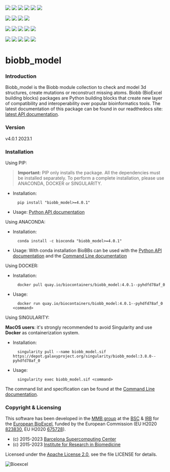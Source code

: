 [![](https://img.shields.io/github/v/tag/bioexcel/biobb_model?label=Version)](https://GitHub.com/bioexcel/biobb_model/tags/)
[![](https://img.shields.io/pypi/v/biobb-model.svg?label=Pypi)](https://pypi.python.org/pypi/biobb-model/)
[![](https://img.shields.io/conda/vn/bioconda/biobb_model?label=Conda)](https://anaconda.org/bioconda/biobb_model)
[![](https://img.shields.io/conda/dn/bioconda/biobb_model?label=Conda%20downloads)](https://anaconda.org/bioconda/biobb_model)
[![](https://img.shields.io/badge/Docker-Quay.io-blue)](https://quay.io/repository/biocontainers/biobb_model?tab=tags)
[![](https://img.shields.io/badge/Singularity-GalaxyProject-blue)](https://depot.galaxyproject.org/singularity/biobb_model:4.0.1--pyhdfd78af_0)

[![](https://img.shields.io/badge/OS-Unix%20%7C%20MacOS-blue)](https://github.com/bioexcel/biobb_model)
[![](https://img.shields.io/pypi/pyversions/biobb-model.svg?label=Python%20Versions)](https://pypi.org/project/biobb-model/)
[![](https://img.shields.io/badge/License-Apache%202.0-blue.svg)](https://opensource.org/licenses/Apache-2.0)
[![](https://img.shields.io/badge/Open%20Source%3f-Yes!-blue)](https://github.com/bioexcel/biobb_model)

[![](https://readthedocs.org/projects/biobb-model/badge/?version=latest&label=Docs)](https://biobb-model.readthedocs.io/en/latest/?badge=latest)
[![](https://img.shields.io/website?down_message=Offline&label=Biobb%20Website&up_message=Online&url=https%3A%2F%2Fmmb.irbbarcelona.org%2Fbiobb%2F)]()
[![](https://img.shields.io/badge/Youtube-tutorial-blue?logo=youtube&logoColor=red)](https://www.youtube.com/watch?v=ou1DOGNs0xM)
[![](https://zenodo.org/badge/DOI/10.1038/s41597-019-0177-4.svg)](https://doi.org/10.1038/s41597-019-0177-4)
[![](https://img.shields.io/endpoint?color=brightgreen&url=https%3A%2F%2Fapi.juleskreuer.eu%2Fcitation-badge.php%3Fshield%26doi%3D10.1038%2Fs41597-019-0177-4)](https://www.nature.com/articles/s41597-019-0177-4#citeas)

[![](https://docs.bioexcel.eu/biobb_model/junit/testsbadge.svg)](https://docs.bioexcel.eu/biobb_model/junit/report.html)
[![](https://docs.bioexcel.eu/biobb_model/coverage/coveragebadge.svg)](https://docs.bioexcel.eu/biobb_model/coverage/)
[![](https://docs.bioexcel.eu/biobb_model/flake8/flake8badge.svg)](https://docs.bioexcel.eu/biobb_model/flake8/)
[![](https://img.shields.io/github/last-commit/bioexcel/biobb_model?label=Last%20Commit)](https://github.com/bioexcel/biobb_model/commits/master)
[![](https://img.shields.io/github/issues/bioexcel/biobb_model.svg?color=brightgreen&label=Issues)](https://GitHub.com/bioexcel/biobb_model/issues/)

# biobb_model

### Introduction
Biobb_model is the Biobb module collection to check and model 3d structures,
create mutations or reconstruct missing atoms.
Biobb (BioExcel building blocks) packages are Python building blocks that
create new layer of compatibility and interoperability over popular
bioinformatics tools.
The latest documentation of this package can be found in our readthedocs site:
[latest API documentation](http://biobb_model.readthedocs.io/en/latest/).

### Version
v4.0.1 2023.1

### Installation
Using PIP:

> **Important:** PIP only installs the package. All the dependencies must be installed separately. To perform a complete installation, please use ANACONDA, DOCKER or SINGULARITY.

* Installation:


        pip install "biobb_model>=4.0.1"


* Usage: [Python API documentation](https://biobb-model.readthedocs.io/en/latest/modules.html)

Using ANACONDA:

* Installation:


        conda install -c bioconda "biobb_model>=4.0.1"


* Usage: With conda installation BioBBs can be used with the [Python API documentation](https://biobb-model.readthedocs.io/en/latest/modules.html) and the [Command Line documentation](https://biobb-model.readthedocs.io/en/latest/command_line.html)

Using DOCKER:

* Installation:


        docker pull quay.io/biocontainers/biobb_model:4.0.1--pyhdfd78af_0


* Usage:


        docker run quay.io/biocontainers/biobb_model:4.0.1--pyhdfd78af_0 <command>


Using SINGULARITY:

**MacOS users**: it's strongly recommended to avoid Singularity and use **Docker** as containerization system.

* Installation:


        singularity pull --name biobb_model.sif https://depot.galaxyproject.org/singularity/biobb_model:3.8.0--pyhdfd78af_0


* Usage:


        singularity exec biobb_model.sif <command>


The command list and specification can be found at the [Command Line documentation](https://biobb-model.readthedocs.io/en/latest/command_line.html).


### Copyright & Licensing
This software has been developed in the [MMB group](http://mmb.irbbarcelona.org) at the [BSC](http://www.bsc.es/) & [IRB](https://www.irbbarcelona.org/) for the [European BioExcel](http://bioexcel.eu/), funded by the European Commission (EU H2020 [823830](http://cordis.europa.eu/projects/823830), EU H2020 [675728](http://cordis.europa.eu/projects/675728)).

* (c) 2015-2023 [Barcelona Supercomputing Center](https://www.bsc.es/)
* (c) 2015-2023 [Institute for Research in Biomedicine](https://www.irbbarcelona.org/)

Licensed under the
[Apache License 2.0](https://www.apache.org/licenses/LICENSE-2.0), see the file LICENSE for details.

![](https://bioexcel.eu/wp-content/uploads/2019/04/Bioexcell_logo_1080px_transp.png "Bioexcel")
